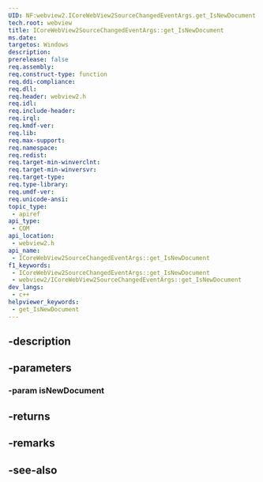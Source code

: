 ```yaml
---
UID: NF:webview2.ICoreWebView2SourceChangedEventArgs.get_IsNewDocument
tech.root: webview
title: ICoreWebView2SourceChangedEventArgs::get_IsNewDocument
ms.date: 
targetos: Windows
description: 
prerelease: false
req.assembly: 
req.construct-type: function
req.ddi-compliance: 
req.dll: 
req.header: webview2.h
req.idl: 
req.include-header: 
req.irql: 
req.kmdf-ver: 
req.lib: 
req.max-support: 
req.namespace: 
req.redist: 
req.target-min-winverclnt: 
req.target-min-winversvr: 
req.target-type: 
req.type-library: 
req.umdf-ver: 
req.unicode-ansi: 
topic_type:
 - apiref
api_type:
 - COM
api_location:
 - webview2.h
api_name:
 - ICoreWebView2SourceChangedEventArgs::get_IsNewDocument
f1_keywords:
 - ICoreWebView2SourceChangedEventArgs::get_IsNewDocument
 - webview2/ICoreWebView2SourceChangedEventArgs::get_IsNewDocument
dev_langs:
 - c++
helpviewer_keywords:
 - get_IsNewDocument
---
```


## -description

## -parameters

### -param isNewDocument

## -returns

## -remarks

## -see-also

